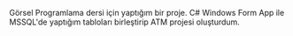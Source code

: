 Görsel Programlama dersi için yaptığım bir proje.
C# Windows Form App ile MSSQL'de yaptığım tabloları birleştirip ATM projesi oluşturdum.
